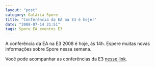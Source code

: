 ```yaml
---
layout: "post"
category: Galáxia Spore
title: "Conferência da EA na E3 é hoje!"
date: "2008-07-14 21:51"
tags: Spore EA eventos E3
---
```

A conferência da EA na E3 2008 é hoje, às 14h. Espere muitas novas informações sobre Spore nessa semana.

Você pode acompanhar as conferências da E3 [nesse link](http://e3.gamespot.com/live.html).
